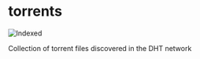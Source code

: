 torrents 
========
![Indexed](https://img.shields.io/badge/indexed-54936-blue)

Collection of torrent files discovered in the DHT network
